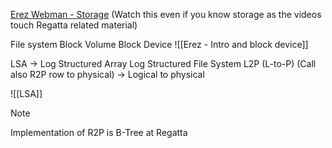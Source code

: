 [Erez Webman - Storage](https://drive.google.com/drive/u/0/folders/1_eb0M7Y_xXKfNtyqiV6ZYmFM_OXIv86z "https://drive.google.com/drive/u/0/folders/1_eb0M7Y_xXKfNtyqiV6ZYmFM_OXIv86z") (Watch this even if you know storage as the videos touch Regatta related material)

File system
Block Volume
Block Device
![[Erez - Intro and block device]]

LSA -> Log Structured Array
Log Structured File System
L2P (L-to-P) (Call also R2P row to physical) -> Logical to physical

![[LSA]]


> [!NOTE] 
> Implementation of R2P is B-Tree at Regatta
